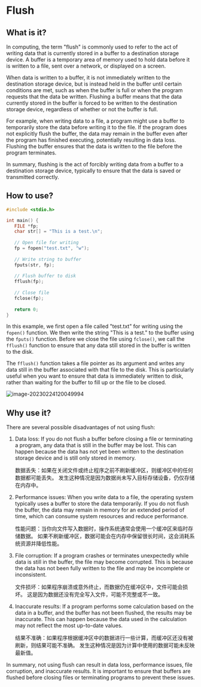 # Flush

## What is it?

In computing, the term "flush" is commonly used to refer to the act of writing data that is currently stored in a buffer to a destination storage device. A buffer is a temporary area of memory used to hold data before it is written to a file, sent over a network, or displayed on a screen.

When data is written to a buffer, it is not immediately written to the destination storage device, but is instead held in the buffer until certain conditions are met, such as when the buffer is full or when the program requests that the data be written. Flushing a buffer means that the data currently stored in the buffer is forced to be written to the destination storage device, regardless of whether or not the buffer is full.

For example, when writing data to a file, a program might use a buffer to temporarily store the data before writing it to the file. If the program does not explicitly flush the buffer, the data may remain in the buffer even after the program has finished executing, potentially resulting in data loss. Flushing the buffer ensures that the data is written to the file before the program terminates.

In summary, flushing is the act of forcibly writing data from a buffer to a destination storage device, typically to ensure that the data is saved or transmitted correctly.

## How to use?

```C
#include <stdio.h>

int main() {
   FILE *fp;
   char str[] = "This is a test.\n";
 
   // Open file for writing
   fp = fopen("test.txt", "w");
   
   // Write string to buffer
   fputs(str, fp);
   
   // Flush buffer to disk
   fflush(fp);
   
   // Close file
   fclose(fp);
   
   return 0;
}

```

In this example, we first open a file called "test.txt" for writing using the `fopen()` function. We then write the string "This is a test." to the buffer using the `fputs()` function. Before we close the file using `fclose()`, we call the `fflush()` function to ensure that any data still stored in the buffer is written to the disk.

The `fflush()` function takes a file pointer as its argument and writes any data still in the buffer associated with that file to the disk. This is particularly useful when you want to ensure that data is immediately written to disk, rather than waiting for the buffer to fill up or the file to be closed.

![image-20230224120049994](https://pic-1304959529.cos.ap-guangzhou.myqcloud.com/DB/image-20230224120049994.png)

## Why use it?

There are several possible disadvantages of not using flush:

1. Data loss: If you do not flush a buffer before closing a file or terminating a program, any data that is still in the buffer may be lost. This can happen because the data has not yet been written to the destination storage device and is still only stored in memory.

   数据丢失：如果在关闭文件或终止程序之前不刷新缓冲区，则缓冲区中的任何数据都可能丢失。 发生这种情况是因为数据尚未写入目标存储设备，仍仅存储在内存中。

2. Performance issues: When you write data to a file, the operating system typically uses a buffer to store the data temporarily. If you do not flush the buffer, the data may remain in memory for an extended period of time, which can consume system resources and reduce performance.

   性能问题：当你向文件写入数据时，操作系统通常会使用一个缓冲区来临时存储数据。 如果不刷新缓冲区，数据可能会在内存中保留很长时间，这会消耗系统资源并降低性能。

3. File corruption: If a program crashes or terminates unexpectedly while data is still in the buffer, the file may become corrupted. This is because the data has not been fully written to the file and may be incomplete or inconsistent.

   文件损坏：如果程序崩溃或意外终止，而数据仍在缓冲区中，文件可能会损坏。 这是因为数据还没有完全写入文件，可能不完整或不一致。

4. Inaccurate results: If a program performs some calculation based on the data in a buffer, and the buffer has not been flushed, the results may be inaccurate. This can happen because the data used in the calculation may not reflect the most up-to-date values.

   结果不准确：如果程序根据缓冲区中的数据进行一些计算，而缓冲区还没有被刷新，则结果可能不准确。 发生这种情况是因为计算中使用的数据可能未反映最新值。

In summary, not using flush can result in data loss, performance issues, file corruption, and inaccurate results. It is important to ensure that buffers are flushed before closing files or terminating programs to prevent these issues.